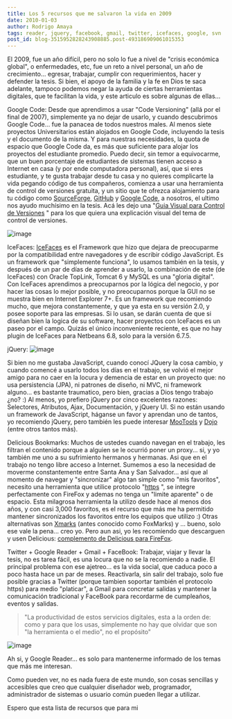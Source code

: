 ```yaml
---
title: Los 5 recursos que me salvaron la vida en 2009
date: 2010-01-03
author: Rodrigo Amaya
tags: reader, jquery, facebook, gmail, twitter, icefaces, google, svn
post_id: blog-3515952828243908885.post-493186909061015353
---
```


El 2009, fue un año difícil, pero no solo lo fue a nivel de "crisis económica global", o enfermedades, etc, fue un reto a nivel personal, un año de crecimiento... egresar, trabajar, cumplir con requerimientos, hacer y defender la tesis. Si bien, el apoyo de la familia y la fe en Dios te saca adelante, tampoco podemos negar la ayuda de ciertas herramientas digitales, que te facilitan la vida, y este articulo es sobre algunas de ellas...

Google Code: Desde que aprendimos a usar "Code Versioning" (allá por el final de 2007), simplemente ya no dejar de usarlo, y cuando descubrimos Google Code... fue la panacea de todos nuestros males. Al menos siete proyectos Universitarios están alojados en Google Code, incluyendo la tesis y el documento de la misma. Y para nuestras necesidades, la quota de espacio que Google Code da, es más que suficiente para alojar los proyectos del estudiante promedio. Puedo decir, sin temor a equivocarme, que un buen porcentaje de estudiantes de sistemas tienen acceso a Internet en casa (y por ende computadora personal), así, que si eres estudiante, y te gusta trabajar desde tu casa y no quieres complicarte la vida pegando código de tus compañeros, comienza a usar una herramienta de control de versiones gratuita, y un sitio que te ofrezca alojamiento para tu código como [SourceForge](https://sourceforge.net/), [GitHub](https://github.com/) y [Google Code](https://code.google.com/projecthosting/), a nosotros, el ultimo nos ayudo muchísimo en la tesis. Acá les dejo una "[Guia Visual para Control de Versiones](https://betterexplained.com/articles/a-visual-guide-to-version-control/)
" para los que quiera una explicación visual del tema de control de versiones.

![image](https://1.bp.blogspot.com/_ayvorITawE4/SzgebYPZaCI/AAAAAAAACRs/cFwiikRAz2k/s320/git-trunk.jpg)    

IceFaces:
[IceFaces](https://www.icefaces.org/main/home/) es el Framework que hizo que
dejara de preocuparme por la compatibilidad entre navegadores y de escribir código JavaScript. Es un framework que "simplemente funciona", lo usamos también en la tesis, y después de un par de días de aprender a usarlo, la combinación de este (de IceFaces) con Oracle TopLink, Tomcat 6 y MySQL es una "gloria digital". Con IceFaces aprendimos a preocuparnos por la lógica del negocio, y por hacer las cosas lo mejor posible, y no preocuparnos porque la GUI no se muestra bien en Internet Explorer 7+. Es un framework que recomiendo mucho, que mejora constantemente, y que ya esta en su versión 2.0, y posee soporte para las empresas. Si lo usan, se darán cuenta de que si diseñan bien la logica de su software, hacer proyectos con IceFaces es un paseo por el campo. Quizás el único inconveniente reciente, es que no hay plugin de IceFaces para Netbeans 6.8, solo para la versión 6.7.5.

jQuery:
![image](https://4.bp.blogspot.com/_ayvorITawE4/SzgeafT8W-I/AAAAAAAACRk/E8kmRQl7b5c/s200/js-lib-logos.png)    

Si bien no me gustaba JavaScript, cuando conocí JQuery la cosa cambio, y cuando comencé a usarlo todos los días en el trabajo, se volvió el mejor amigo para no caer en la locura y demencia de estar en un proyecto que: no usa persistencia (JPA), ni patrones de diseño, ni MVC, ni framework alguno... es bastante traumatico, pero bien, gracias a Dios tengo trabajo ¿no? :) Al menos, yo prefiero jQuery por cinco excelentes razones: Selectores, Atributos, Ajax, Documentación, y jQuery UI. Si no están usando un framework de JavaScript, háganse un favor y aprendan uno de tantos, yo recomiendo jQuery, pero también les puede interesar [MooTools](https://mootools.net/) y [Dojo](https://www.dojotoolkit.org/) (entre otros tantos más).

Delicious Bookmarks: Muchos de ustedes cuando navegan en el trabajo, les filtran el contenido porque a alguien se le ocurrió poner un proxy... si, y yo también me uno a su sufrimiento hermanos y hermanas. Asi que en el trabajo no tengo libre acceso a Internet. Sumemos a eso la necesidad de moverme constantemente entre Santa Ana y San Salvador... así que al momento de navegar y "sincronizar" algo tan simple como "mis favoritos", necesito una herramienta que utilice protocolo "[https](https://en.wikipedia.org/wiki/HTTP_Secure)
", se integre perfectamente con FireFox y ademas no tenga un "limite aparente" o de espacio. Esta milagrosa herramienta la utilizo desde hace al menos dos años, y con casi 3,000 favoritos, es el recurso que más me ha permitido mantener sincronizados los favoritos entre los equipos que utilizo :) Otras alternativas son [Xmarks](https://www.foxmarks.com/) (antes conocido como FoxMarks) y ... bueno, solo ese vale la pena... creo yo. Pero aun asi, yo les recomiendo que descarguen y usen Delicious: [complemento de Delicious para FireFox](https://addons.mozilla.org/en-US/firefox/addon/3615).

Twitter + Google Reader + Gmail + FaceBook: Trabajar, viajar y llevar la tesis, no es tarea fácil, es una locura que no se la recomiendo a nadie. El principal problema con ese ajetreo... es la vida social, que caduca poco a poco hasta hace un par de meses. Reactivarla, sin salir del trabajo, solo fue posible gracias a Twitter (porque tambien soportar también el protocolo https) para medio "platicar", a Gmail para concretar salidas y mantener la comunicación tradicional y FaceBook para recordarme de cumpleaños, eventos y salidas.

> "La
> productividad de estos servicios digitales, esta a la orden de: como y para que los usas,
> simplemente no hay que olvidar que son "la herramienta o el medio", no el propósito"
>

![image](https://4.bp.blogspot.com/_ayvorITawE4/SzgeZh9v_KI/AAAAAAAACRc/lhJstG3LYLc/s320/facebook_twitter.jpg)    

Ah si, y Google Reader... es solo para mantenerme informado de los temas que más me interesan.

Como pueden ver, no es nada fuera de este mundo, son cosas sencillas y accesibles que creo que cualquier diseñador web, programador, administrador de sistemas o usuario común pueden llegar a utilizar.

Espero que esta lista de recursos que para mi